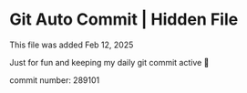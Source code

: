# Git Auto Commit | Hidden File

This file was added Feb 12, 2025

Just for fun and keeping my daily git commit active 🤪

commit number: 289101
